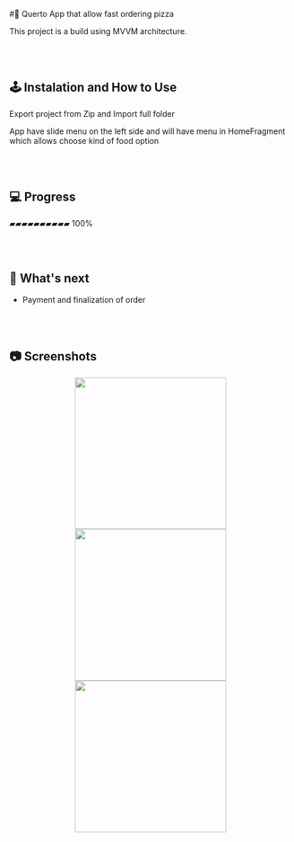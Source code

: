 #🍕 Querto
App that allow fast ordering pizza



This project is a build using MVVM architecture.


<br /><br/>
## 🕹️ Instalation and How to Use
Export project from Zip and Import full folder

App have slide menu on the left side  and will have menu in HomeFragment which allows choose kind of food option

<br /><br/>


## 💻 Progress

▰▰▰▰▰▰▰▰▰▰  100%

<br/><br/>
## 🧭 What's next

* Payment and finalization of order

<br /><br/>
## 📷 Screenshots

<p align="center">
 <img src="gif-1.gif" width="270px">
  <img src="gif-2.gif" width="270px">
   <img src="gif-3.gif" width="270px">
</p>


